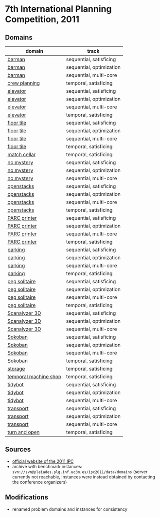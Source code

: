 # 7th International Planning Competition, 2011

## Domains

| domain | track |
|--------|-------|
| [barman](domains/barman-sequential-satisficing) | sequential, satisficing |
| [barman](domains/barman-sequential-optimization) | sequential, optimization |
| [barman](domains/barman-sequential-multi-core) | sequential, multi-core |
| [crew planning](domains/crew-planning-temporal-satisficing) | temporal, satisficing |
| [elevator](domains/elevator-sequential-satisficing) | sequential, satisficing |
| [elevator](domains/elevator-sequential-optimization) | sequential, optimization |
| [elevator](domains/elevator-sequential-multi-core) | sequential, multi-core |
| [elevator](domains/elevator-temporal-satisficing) | temporal, satisficing |
| [floor tile](domains/floor-tile-sequential-satisficing) | sequential, satisficing |
| [floor tile](domains/floor-tile-sequential-optimization) | sequential, optimization |
| [floor tile](domains/floor-tile-sequential-multi-core) | sequential, multi-core |
| [floor tile](domains/floor-tile-temporal-satisficing) | temporal, satisficing |
| [match cellar](domains/match-cellar-temporal-satisficing) | temporal, satisficing |
| [no mystery](domains/no-mystery-sequential-satisficing) | sequential, satisficing |
| [no mystery](domains/no-mystery-sequential-optimization) | sequential, optimization |
| [no mystery](domains/no-mystery-sequential-multi-core) | sequential, multi-core |
| [openstacks](domains/openstacks-sequential-satisficing) | sequential, satisficing |
| [openstacks](domains/openstacks-sequential-optimization) | sequential, optimization |
| [openstacks](domains/openstacks-sequential-multi-core) | sequential, multi-core |
| [openstacks](domains/openstacks-temporal-satisficing) | temporal, satisficing |
| [PARC printer](domains/parc-printer-sequential-satisficing) | sequential, satisficing |
| [PARC printer](domains/parc-printer-sequential-optimization) | sequential, optimization |
| [PARC printer](domains/parc-printer-sequential-multi-core) | sequential, multi-core |
| [PARC printer](domains/parc-printer-temporal-satisficing) | temporal, satisficing |
| [parking](domains/parking-sequential-satisficing) | sequential, satisficing |
| [parking](domains/parking-sequential-optimization) | sequential, optimization |
| [parking](domains/parking-sequential-multi-core) | sequential, multi-core |
| [parking](domains/parking-temporal-satisficing) | temporal, satisficing |
| [peg solitaire](domains/peg-solitaire-sequential-satisficing) | sequential, satisficing |
| [peg solitaire](domains/peg-solitaire-sequential-optimization) | sequential, optimization |
| [peg solitaire](domains/peg-solitaire-sequential-multi-core) | sequential, multi-core |
| [peg solitaire](domains/peg-solitaire-temporal-satisficing) | temporal, satisficing |
| [Scanalyzer 3D](domains/scanalyzer-3d-sequential-satisficing) | sequential, satisficing |
| [Scanalyzer 3D](domains/scanalyzer-3d-sequential-optimization) | sequential, optimization |
| [Scanalyzer 3D](domains/scanalyzer-3d-sequential-multi-core) | sequential, multi-core |
| [Sokoban](domains/sokoban-sequential-satisficing) | sequential, satisficing |
| [Sokoban](domains/sokoban-sequential-optimization) | sequential, optimization |
| [Sokoban](domains/sokoban-sequential-multi-core) | sequential, multi-core |
| [Sokoban](domains/sokoban-temporal-satisficing) | temporal, satisficing |
| [storage](domains/storage-temporal-satisficing) | temporal, satisficing |
| [temporal machine shop](domains/temporal-machine-shop-temporal-satisficing) | temporal, satisficing |
| [tidybot](domains/tidybot-sequential-satisficing) | sequential, satisficing |
| [tidybot](domains/tidybot-sequential-optimization) | sequential, optimization |
| [tidybot](domains/tidybot-sequential-multi-core) | sequential, multi-core |
| [transport](domains/transport-sequential-satisficing) | sequential, satisficing |
| [transport](domains/transport-sequential-optimization) | sequential, optimization |
| [transport](domains/transport-sequential-multi-core) | sequential, multi-core |
| [turn and open](domains/turn-and-open-temporal-satisficing) | temporal, satisficing |

## Sources

* [official website of the 2011 IPC][1]
* archive with benchmark instances: `svn://svn@pleiades.plg.inf.uc3m.es/ipc2011/data/domains` (server currently not reachable, instances were instead obtained by contacting the conference organizers)

## Modifications

* renamed problem domains and instances for consistency




[1]:http://www.plg.inf.uc3m.es/ipc2011-deterministic/
